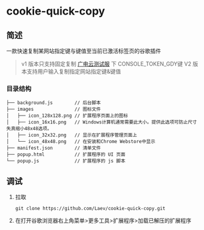 # cookie-quick-copy

## 简述

一款快速复制某网站指定键与键值至当前已激活标签页的谷歌插件

> v1 版本只支持固定复制 [广电云测试服](http://consoles.dev.guangdianyun.tv/) 下 CONSOLE_TOKEN_GDY键
> V2 版本支持用户输入复制指定网站指定键&键值

### 目录结构

```
├── background.js        // 后台脚本
├── images               // 图标文件
│   ├── icon_128x128.png // 扩展程序页面上的图标
│   ├── icon_16x16.png   // Windows计算机通常需要此大小。提供此选项可防止尺寸失真缩小48x48选项。
│   ├── icon_32x32.png   // 显示在扩展程序管理页面上
│   └── icon_48x48.png   // 在安装和Chrome Webstore中显示
├── manifest.json        // 清单文件
├── popup.html           // 扩展程序的 UI 页面
└── popup.js             // 扩展程序的 js 脚本
```

## 调试

1. 拉取

   ```shell
   git clone https://github.com/Laev/cookie-quick-copy.git
   ```

2. 在打开谷歌浏览器右上角菜单>更多工具>扩展程序>加载已解压的扩展程序

